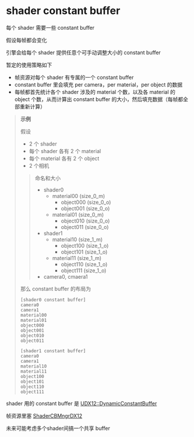 # shader constant buffer

每个 shader 需要一些 constant buffer

假设每帧都会变化

引擎会给每个 shader 提供任意个可手动调整大小的 constant buffer

暂定的使用策略如下

- 帧资源对每个 shader 有专属的一个 constant buffer
- constant buffer 里会填充 per camera，per material，per object 的数据
- 每帧都首先统计各个 shader 涉及的 material 个数，以及各 material 的 object 个数，从而计算出 constant buffer 的大小，然后填充数据（每帧都全部重新计算）

> **示例** 
>
> 假设
>
> - 2 个 shader
> - 每个 shader 各有 2 个 material
> - 每个 material 各有 2 个 object
> - 2 个相机
>
> > 命名和大小
> >
> > - shader0
> >   - material00 (size_0_m)
> >     - object000 (size_0_o)
> >     - object001 (size_0_o)
> >   - material01 (size_0_m)
> >     - object010 (size_0_o)
> >     - object011 (size_0_o)
> > - shader1
> >   - material10 (size_1_m)
> >     - object100 (size_1_o)
> >     - object101 (size_1_o)
> >   - material11 (size_1_m)
> >     - object110 (size_1_o)
> >     - object111 (size_1_o)
> > - camera0, cmaera1
>
> 那么 constant buffer 的布局为
>
> ```
> [shader0 constant buffer]
> camera0
> camera1
> material00
> material01
> object000
> object001
> object010
> object011
> 
> [shader1 constant buffer]
> camera0
> camera1
> material10
> material11
> object100
> object101
> object110
> object111
> ```

shader 用的 constant buffer 是 [UDX12::DynamicConstantBuffer](https://github.com/Ubpa/UDX12/tree/master/include/UDX12) 

帧资源里塞 [ShaderCBMngrDX12](../include/DustEngine/Render/DX12/ShaderCBMngrDX12.h) 

未来可能考虑多个shader间搞一个共享 buffer

